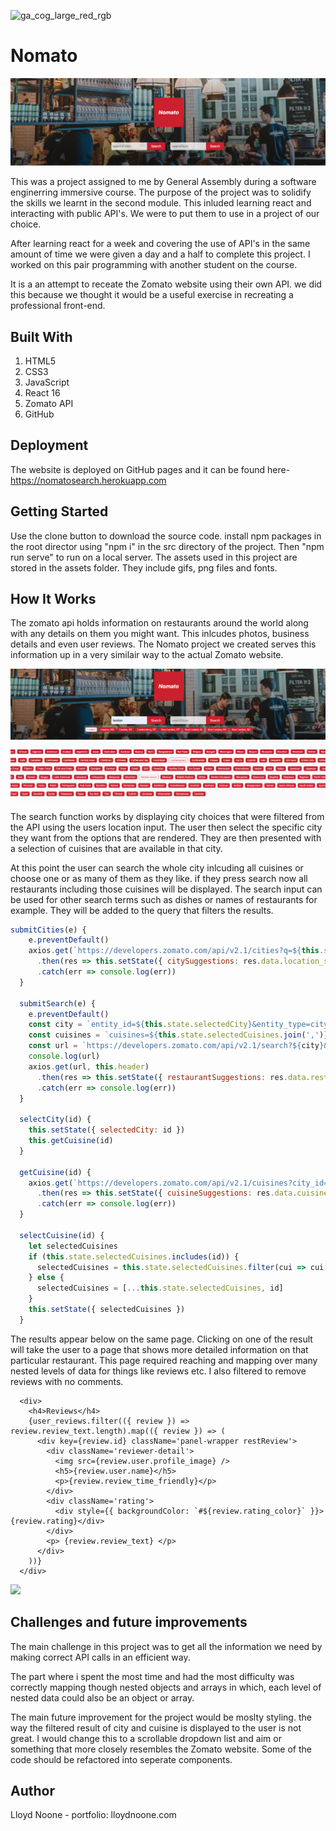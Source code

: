 ![ga_cog_large_red_rgb](https://cloud.githubusercontent.com/assets/40461/8183776/469f976e-1432-11e5-8199-6ac91363302b.png)

# Nomato

![image](https://github.com/lloydnoone/ga-restaurants-react/blob/master/Screenshot%202019-10-14%20at%2021.27.41.png?raw=true)

This was a project assigned to me by General Assembly during a software enginerring immersive course. The purpose of the project was to solidify the skills we learnt in the second module. This inluded learning react and interacting with public API's. We were to put them to use in a project of our choice. 

After learning react for a week and covering the use of API's in the same amount of time we were given a day and a half to complete this project. I worked on this pair programming with another student on the course.

It is a an attempt to receate the Zomato website using their own API. we did this because we thought it would be a useful exercise in recreating a professional front-end. 

## Built With

1. HTML5
2. CSS3
3. JavaScript
4. React 16
5. Zomato API
6. GitHub

## Deployment

The website is deployed on GitHub pages and it can be found here- https://nomatosearch.herokuapp.com

## Getting Started

Use the clone button to download the source code. install npm packages in the root director using "npm i" in the src directory of the project. Then "npm run serve" to run on a local server. The assets used in this project are stored in the assets folder. They include gifs, png files and fonts.

## How It Works

The zomato api holds information on restaurants around the world along with any details on them you might want. This inlcudes photos, business details and even user reviews. The Nomato project we created serves this information up in a very similair way to the actual Zomato website.

![](https://github.com/lloydnoone/ga-restaurants-react/blob/master/Screenshot%202019-10-14%20at%2021.38.44.png?raw=true)


The search function works by displaying city choices that were filtered from the API using the users location input. The user then select the specific city they want from the options that are rendered. They are then presented with a selection of cuisines that are available in that city. 

At this point the user can search the whole city inlcuding all cuisines or choose one or as many of them as they like. if they press search now all restaurants including those cuisines will be displayed. The search input can be used for other search terms such as dishes or names of restaurants for example. They will be added to the query that filters the results.



```javascript
submitCities(e) {
    e.preventDefault()
    axios.get(`https://developers.zomato.com/api/v2.1/cities?q=${this.state.searchCities}`, this.header)
      .then(res => this.setState({ citySuggestions: res.data.location_suggestions }))
      .catch(err => console.log(err))
  }

  submitSearch(e) {
    e.preventDefault()
    const city = `entity_id=${this.state.selectedCity}&entity_type=city`
    const cuisines = `cuisines=${this.state.selectedCuisines.join(',')}`
    const url = `https://developers.zomato.com/api/v2.1/search?${city}&q=${this.state.searchTerm}&${cuisines}`
    console.log(url)
    axios.get(url, this.header)
      .then(res => this.setState({ restaurantSuggestions: res.data.restaurants }))
      .catch(err => console.log(err))
  }

  selectCity(id) {
    this.setState({ selectedCity: id })
    this.getCuisine(id)
  }

  getCuisine(id) {
    axios.get(`https://developers.zomato.com/api/v2.1/cuisines?city_id=${id}`, this.header)
      .then(res => this.setState({ cuisineSuggestions: res.data.cuisines }))
      .catch(err => console.log(err))
  }

  selectCuisine(id) {
    let selectedCuisines
    if (this.state.selectedCuisines.includes(id)) {
      selectedCuisines = this.state.selectedCuisines.filter(cui => cui !== id)
    } else {
      selectedCuisines = [...this.state.selectedCuisines, id]
    }
    this.setState({ selectedCuisines })
  }
```

The results appear below on the same page. Clicking on one of the result will take the user to a page that shows more detailed information on that particular restaurant. This page required reaching and mapping over many nested levels of data for things like reviews etc. I also filtered to remove reviews with no comments.

```javascripts
  <div>
    <h4>Reviews</h4>
    {user_reviews.filter(({ review }) => review.review_text.length).map(({ review }) => (
      <div key={review.id} className='panel-wrapper restReview'>
        <div className='reviewer-detail'>
          <img src={review.user.profile_image} />
          <h5>{review.user.name}</h5>
          <p>{review.review_time_friendly}</p>
        </div>
        <div className='rating'>
          <div style={{ backgroundColor: `#${review.rating_color}` }}>{review.rating}</div>
        </div>
        <p> {review.review_text} </p>
      </div>
    ))}
  </div>
```

![](leveleditor.gif)

## Challenges and future improvements

The main challenge in this project was to get all the information we need by making correct API calls in an efficient way. 

The part where i spent the most time and had the most difficulty was correctly mapping though nested objects and arrays in which, each level of nested data could also be an object or array.  

The main future improvement for the project would be moslty styling. the way the filtered result of city and cuisine is displayed to the user is not great. I would change this to a scrollable dropdown list and aim or something that more closely resembles the Zomato website. Some of the code should be refactored into seperate components.


## Author 

Lloyd Noone - portfolio: lloydnoone.com
